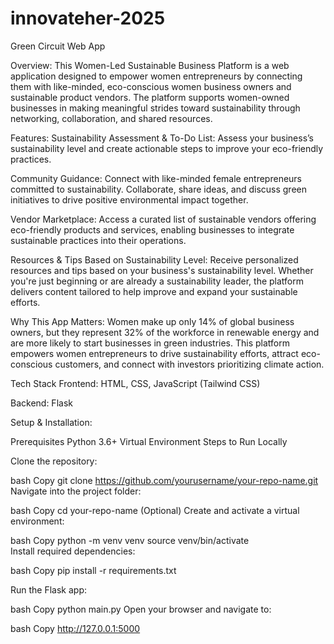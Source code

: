 # innovateher-2025

Green Circuit Web App 

Overview:
This Women-Led Sustainable Business Platform is a web application designed to empower women entrepreneurs by connecting them with like-minded, eco-conscious women business owners and sustainable product vendors. The platform supports women-owned businesses in making meaningful strides toward sustainability through networking, collaboration, and shared resources.

Features:
Sustainability Assessment & To-Do List:
Assess your business’s sustainability level and create actionable steps to improve your eco-friendly practices.

Community Guidance:
Connect with like-minded female entrepreneurs committed to sustainability. Collaborate, share ideas, and discuss green initiatives to drive positive environmental impact together.

Vendor Marketplace:
Access a curated list of sustainable vendors offering eco-friendly products and services, enabling businesses to integrate sustainable practices into their operations.

Resources & Tips Based on Sustainability Level:
Receive personalized resources and tips based on your business's sustainability level. Whether you're just beginning or are already a sustainability leader, the platform delivers content tailored to help improve and expand your sustainable efforts.

Why This App Matters:
Women make up only 14% of global business owners, but they represent 32% of the workforce in renewable energy and are more likely to start businesses in green industries. This platform empowers women entrepreneurs to drive sustainability efforts, attract eco-conscious customers, and connect with investors prioritizing climate action.

Tech Stack
Frontend:
HTML, CSS, JavaScript (Tailwind CSS)

Backend:
Flask 


Setup & Installation:

Prerequisites
Python 3.6+
Virtual Environment
Steps to Run Locally

Clone the repository:

bash
Copy
git clone https://github.com/yourusername/your-repo-name.git
Navigate into the project folder:

bash
Copy
cd your-repo-name
(Optional) Create and activate a virtual environment:

bash
Copy
python -m venv venv
source venv/bin/activate   
Install required dependencies:

bash
Copy
pip install -r requirements.txt

Run the Flask app:

bash
Copy
python main.py
Open your browser and navigate to:

bash
Copy
http://127.0.0.1:5000

